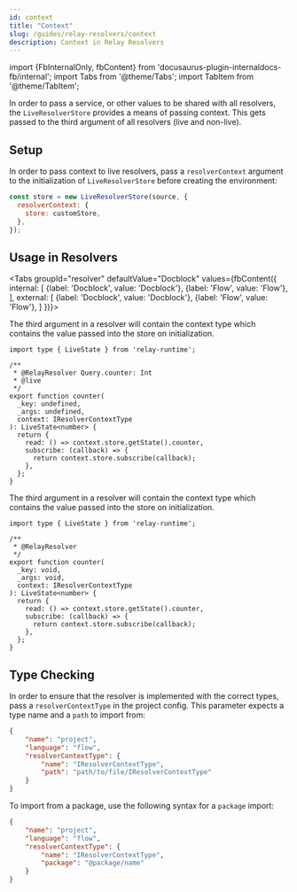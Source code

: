 ```yaml
---
id: context
title: "Context"
slug: /guides/relay-resolvers/context
description: Context in Relay Resolvers
---
```

import {FbInternalOnly, fbContent} from 'docusaurus-plugin-internaldocs-fb/internal';
import Tabs from '@theme/Tabs';
import TabItem from '@theme/TabItem';

In order to pass a service, or other values to be shared with all resolvers, the `LiveResolverStore` provides a means of passing context. This gets passed to the third argument of all resolvers (live and non-live).

## Setup

In order to pass context to live resolvers, pass a `resolverContext` argument to the initialization of `LiveResolverStore` before creating the environment:

```js
const store = new LiveResolverStore(source, {
  resolverContext: {
    store: customStore,
  },
});
```

## Usage in Resolvers

<Tabs
  groupId="resolver"
  defaultValue="Docblock"
  values={fbContent({
    internal: [
      {label: 'Docblock', value: 'Docblock'},
      {label: 'Flow', value: 'Flow'},
    ],
    external: [
      {label: 'Docblock', value: 'Docblock'},
        {label: 'Flow', value: 'Flow'},
    ]
  })}>
  <TabItem value="Docblock">

The third argument in a resolver will contain the context type which contains the value passed into the store on initialization.

```tsx
import type { LiveState } from 'relay-runtime';

/**
 * @RelayResolver Query.counter: Int
 * @live
 */
export function counter(
  _key: undefined, 
  _args: undefined, 
  context: IResolverContextType
): LiveState<number> {
  return {
    read: () => context.store.getState().counter,
    subscribe: (callback) => {
      return context.store.subscribe(callback);
    },
  };
}
```

  </TabItem>

  <TabItem value="Flow">

The third argument in a resolver will contain the context type which contains the value passed into the store on initialization.

```tsx
import type { LiveState } from 'relay-runtime';

/**
 * @RelayResolver
 */
export function counter(
  _key: void, 
  _args: void, 
  context: IResolverContextType
): LiveState<number> {
  return {
    read: () => context.store.getState().counter,
    subscribe: (callback) => {
      return context.store.subscribe(callback);
    },
  };
}
```

  </TabItem>
</Tabs>

## Type Checking

In order to ensure that the resolver is implemented with the correct types, pass a `resolverContextType` in the project config. This parameter expects a type name and a `path` to import from:

```json
{
    "name": "project",
    "language": "flow",
    "resolverContextType": { 
        "name": "IResolverContextType", 
        "path": "path/to/file/IResolverContextType" 
    }
}   
```

To import from a package, use the following syntax for a `package` import:

```json
{
    "name": "project",
    "language": "flow",
    "resolverContextType": { 
        "name": "IResolverContextType", 
        "package": "@package/name" 
    }
}   
```